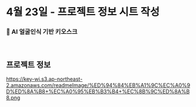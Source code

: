# 4월 23일 - 프로젝트 정보 시트 작성

### 🔐 AI 얼굴인식 기반 키오스크

<br/>

## 프로젝트 정보
https://key-wi.s3.ap-northeast-2.amazonaws.com/readmeImage/%ED%94%84%EB%A1%9C%EC%A0%9D%ED%8A%B8+%EC%A0%95%EB%B3%B4+%EC%8B%9C%ED%8A%B8.png
